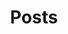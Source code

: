 ---
layout: page
title: Posts
background: '/img/bg-post.jpg'
tag-name: jekyll
description: 'Tag: jekyll'
---